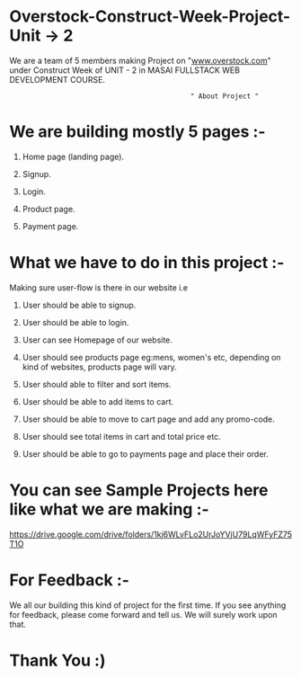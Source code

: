 # Overstock-Construct-Week-Project-Unit -> 2

We are a team of 5 members making Project on "www.overstock.com"  under Construct Week of UNIT - 2 in MASAI FULLSTACK WEB DEVELOPMENT COURSE.




                                                
                                                
                                                 " About Project "


# We are building mostly 5 pages :- 

1. Home page (landing page).
 
2. Signup.

3. Login.

4. Product page.

5. Payment page.



# What we have to do in this project :-

 Making sure user-flow is there in our website i.e 
 
1. User should be able to signup.

2. User should be able to login.
 
3. User can see Homepage of our website.

4. User should see products page eg:mens, women's etc, depending on kind of websites, products page will vary.
 
5. User should able to filter and sort items.

6. User should be able to add items to cart.

7. User should be able to move to cart page and add any promo-code.

8. User should see total items in cart and total price etc.

9. User should be able to go to payments page and place their order.



# You can see Sample Projects here like what we are making :-
 
https://drive.google.com/drive/folders/1kj6WLvFLo2UrJoYVjU79LqWFyFZ75T1O



# For Feedback :- 


We all our building this kind of project for the first time. If you see anything for feedback, please come forward and tell us. We will surely work upon that.

   #                                             Thank You :)
